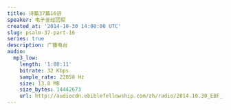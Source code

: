 ```yaml
---
title: 诗篇37篇16讲
speaker: 电子圣经团契
created_at: '2014-10-30 14:00:00 UTC'
slug: psalm-37-part-16
series: true
description: 广播电台
audio:
  mp3_low:
    length: '1:00:11'
    bitrate: 32 Kbps
    sample_rate: 22050 Hz
    size: 13.8 MB
    size_bytes: 14442673
    url: http://audiocdn.ebiblefellowship.com/zh/radio/2014.10.30_EBF_-_Psalm_37_Part_16.mp3
---
```


